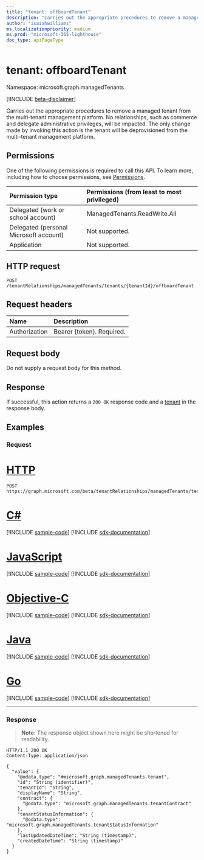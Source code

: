 ```yaml
---
title: "tenant: offboardTenant"
description: "Carries out the appropriate procedures to remove a managed tenant from the multi-tenant management platform. No relationships, such as commerce and delegate administrative privileges, will be impacted. The only change made by invoking this action is the tenant will be deprovisioned from the multi-tenant management platform."
author: "isaiahwilliams"
ms.localizationpriority: medium
ms.prod: "microsoft-365-lighthouse"
doc_type: apiPageType
---
```


# tenant: offboardTenant
Namespace: microsoft.graph.managedTenants

[!INCLUDE [beta-disclaimer](../../includes/beta-disclaimer.md)]

Carries out the appropriate procedures to remove a managed tenant from the multi-tenant management platform. No relationships, such as commerce and delegate administrative privileges, will be impacted. The only change made by invoking this action is the tenant will be deprovisioned from the multi-tenant management platform.

## Permissions
One of the following permissions is required to call this API. To learn more, including how to choose permissions, see [Permissions](/graph/permissions-reference).

|Permission type|Permissions (from least to most privileged)|
|:---|:---|
|Delegated (work or school account)|ManagedTenants.ReadWrite.All|
|Delegated (personal Microsoft account)|Not supported.|
|Application|Not supported.|

## HTTP request

<!-- {
  "blockType": "ignored"
}
-->
``` http
POST /tenantRelationships/managedTenants/tenants/{tenantId}/offboardTenant
```

## Request headers
|Name|Description|
|:---|:---|
|Authorization|Bearer {token}. Required.|

## Request body
Do not supply a request body for this method.

## Response

If successful, this action returns a `200 OK` response code and a [tenant](../resources/managedtenants-tenant.md) in the response body.

## Examples

### Request

# [HTTP](#tab/http)
<!-- {
  "blockType": "request",
  "name": "tenant_offboardtenant"
}
-->
``` http
POST https://graph.microsoft.com/beta/tenantRelationships/managedTenants/tenants/{tenantId}/offboardTenant
```
# [C#](#tab/csharp)
[!INCLUDE [sample-code](../includes/snippets/csharp/tenant-offboardtenant-csharp-snippets.md)]
[!INCLUDE [sdk-documentation](../includes/snippets/snippets-sdk-documentation-link.md)]

# [JavaScript](#tab/javascript)
[!INCLUDE [sample-code](../includes/snippets/javascript/tenant-offboardtenant-javascript-snippets.md)]
[!INCLUDE [sdk-documentation](../includes/snippets/snippets-sdk-documentation-link.md)]

# [Objective-C](#tab/objc)
[!INCLUDE [sample-code](../includes/snippets/objc/tenant-offboardtenant-objc-snippets.md)]
[!INCLUDE [sdk-documentation](../includes/snippets/snippets-sdk-documentation-link.md)]

# [Java](#tab/java)
[!INCLUDE [sample-code](../includes/snippets/java/tenant-offboardtenant-java-snippets.md)]
[!INCLUDE [sdk-documentation](../includes/snippets/snippets-sdk-documentation-link.md)]

# [Go](#tab/go)
[!INCLUDE [sample-code](../includes/snippets/go/tenant-offboardtenant-go-snippets.md)]
[!INCLUDE [sdk-documentation](../includes/snippets/snippets-sdk-documentation-link.md)]

---


### Response
>**Note:** The response object shown here might be shortened for readability.
<!-- {
  "blockType": "response",
  "truncated": true,
  "@odata.type": "microsoft.graph.managedTenants.tenant"
}
-->
``` http
HTTP/1.1 200 OK
Content-Type: application/json

{
  "value": {
    "@odata.type": "#microsoft.graph.managedTenants.tenant",
    "id": "String (identifier)",
    "tenantId": "String",
    "displayName": "String",
    "contract": {
      "@odata.type": "microsoft.graph.managedTenants.tenantContract"
    },
    "tenantStatusInformation": {
      "@odata.type": "microsoft.graph.managedTenants.tenantStatusInformation"
    },
    "lastUpdatedDateTime": "String (timestamp)",
    "createdDateTime": "String (timestamp)"
  }
}
```
